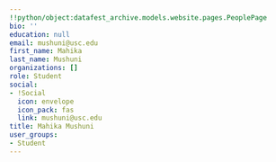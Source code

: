 ```yaml
---
!!python/object:datafest_archive.models.website.pages.PeoplePage
bio: ''
education: null
email: mushuni@usc.edu
first_name: Mahika
last_name: Mushuni
organizations: []
role: Student
social:
- !Social
  icon: envelope
  icon_pack: fas
  link: mushuni@usc.edu
title: Mahika Mushuni
user_groups:
- Student
---
```


    